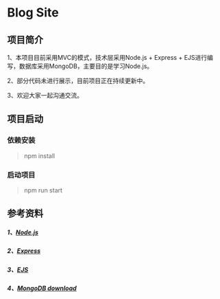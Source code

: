 <!--
 * @Author: 陈巧龙
 * @Date: 2024-02-27 21:21:09
 * @LastEditors: Please set LastEditors
 * @LastEditTime: 2024-02-29 14:51:59
 * @FilePath: \Node_Study\README.md
 * @Description: 说明文档
-->
# Blog Site

## 项目简介

1、本项目目前采用MVC的模式，技术层采用Node.js + Express + EJS进行编写，数据库采用MongoDB，主要目的是学习Node.js。

2、部分代码未进行展示，目前项目正在持续更新中。

3、欢迎大家一起沟通交流。

## 项目启动

### 依赖安装

> npm install

### 启动项目

> npm run start

## 参考资料

##### 1、[Node.js](https://www.runoob.com/nodejs/nodejs-tutorial.html)

##### 2、[Express](https://nodejs.cn/express/starter/)

##### 3、[EJS](https://ejs.bootcss.com/)

##### 4、[MongoDB download](https://www.mongodb.com/try/download/community)
